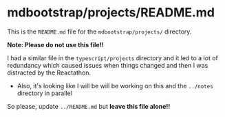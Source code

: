 
# mdbootstrap/projects/README.md

This is the `README.md` file for the `mdbootstrap/projects/` directory.

**Note: Please do not use this file!!**

I had a similar file in the `typescript/projects` directory and it led to a lot of redundancy
which caused issues when things changed and then I was distracted by the Reactathon.

- Also, it's looking like I will be will be working on this and the `../notes` directory in parallel

So please, update `../README.md` but **leave this file alone!!**

